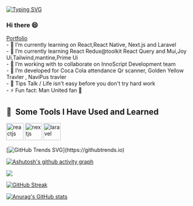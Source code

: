 [![Typing SVG](https://readme-typing-svg.demolab.com/?lines=I+am+a+Full+stack+developer;I+am+Frontend+Developer)](https://git.io/typing-svg)

### Hi there 😄
<a href="https://portfolio-bay-two-61.vercel.app/" target="__blank" >
  Portfolio
</a>
</br>
- 🔭 I’m currently learning on React,React Native, Next.js and Laravel </br>
- 🌱 I’m currently learning React Redux@toolkit React Query and Mui,Joy Ui,Tailwind,mantine,Prime Ui </br>
- 👯 I’m working with to collaborate on InnoScript Development team </br>
- 🤔 I’m developed for Coca Cola attendance Qr scanner, Golden Yellow Travler , NaviPus travler </br>
- 💬 Tips Talk / Life isn't easy before you don't try hard work </br>
- ⚡ Fun fact: Man United fan 🔴 </br>

<h2> 🚀 &nbsp;Some Tools I Have Used and Learned</h2>
<p align="left">
<img src="https://cdn.jsdelivr.net/gh/devicons/devicon/icons/react/react-original.svg" alt="reactjs" width="45" height="45"/>
<img src="https://cdn.jsdelivr.net/gh/devicons/devicon/icons/nextjs/nextjs-original-wordmark.svg" alt="nextjs"
width="45" height="45"/>
<img src="https://cdn.jsdelivr.net/gh/devicons/devicon/icons/laravel/laravel-plain.svg" alt="laravel" width="45" height="45" />

[![GitHub Trends SVG]([https://api.githubtrends.io/user/svg/avgupta456/langs](https://api.githubtrends.io/user/svg/ShinKhantXoX/repos?time_range=one_year&group=other&loc_metric=changed&theme=dark))](https://githubtrends.io)

[![Ashutosh's github activity graph](https://github-readme-activity-graph.vercel.app/graph?username=ShinKhantXoX&theme=rogue)](https://github.com/ashutosh00710/github-readme-activity-graph)

![](https://komarev.com/ghpvc/?username=ShinKhantXoX)

[![GitHub Streak](https://streak-stats.demolab.com/?user=ShinKhantXoX&theme=highcontrast&locale=my&card_width=450)](https://git.io/streak-stats)

[![Anurag's GitHub stats](https://github-readme-stats.vercel.app/api?username=ShinKhantXoX&theme=blue-green)](https://github.com/anuraghazra/github-readme-stats)
